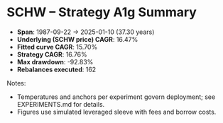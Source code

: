 # SCHW – Strategy A1g Summary

- **Span**: 1987-09-22 → 2025-01-10 (37.30 years)
- **Underlying (SCHW price) CAGR**: 16.47%
- **Fitted curve CAGR**: 15.70%
- **Strategy CAGR**: 16.76%
- **Max drawdown**: -92.83%
- **Rebalances executed**: 162

Notes:

- Temperatures and anchors per experiment govern deployment; see EXPERIMENTS.md for details.
- Figures use simulated leveraged sleeve with fees and borrow costs.
